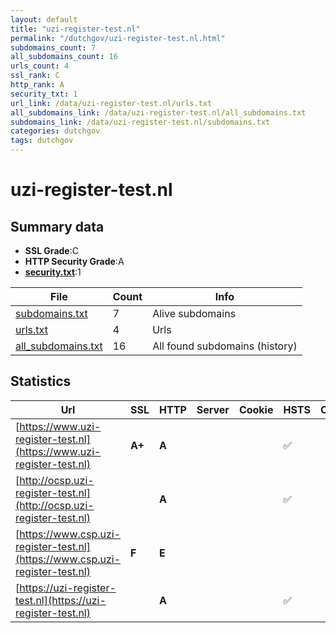 ```yaml
---
layout: default
title: "uzi-register-test.nl"
permalink: "/dutchgov/uzi-register-test.nl.html"
subdomains_count: 7
all_subdomains_count: 16
urls_count: 4
ssl_rank: C
http_rank: A
security_txt: 1
url_link: /data/uzi-register-test.nl/urls.txt
all_subdomains_link: /data/uzi-register-test.nl/all_subdomains.txt
subdomains_link: /data/uzi-register-test.nl/subdomains.txt
categories: dutchgov
tags: dutchgov
---
```



# uzi-register-test.nl
## Summary data


 - **SSL Grade**:C
 - **HTTP Security Grade**:A
 - **[security.txt](https://www.digitaleoverheid.nl/nieuws/standaard-security-txt-nu-verplicht-voor-overheid/)**:1


| File       | Count | Info |
|------------|-------|------|
|[subdomains.txt](/DutchGovScope/data/uzi-register-test.nl/subdomains.txt)|7|Alive subdomains|
|[urls.txt](/DutchGovScope/data/uzi-register-test.nl/urls.txt)|4|Urls|
|[all_subdomains.txt](/DutchGovScope/data/uzi-register-test.nl/all_subdomains.txt)|16|All found subdomains (history)|


## Statistics


| Url | SSL | HTTP | Server | Cookie | HSTS | CORS | CTO | CSP | XFO | XXP | RP |FP| Tech |Title |
|--------|-------|-------|------|------|------|------|------|------|------|------|------|------|------|------|
|[https://www.uzi-register-test.nl](https://www.uzi-register-test.nl)| **A+**| **A**|| |:white_check_mark: | | |:warning: | :white_check_mark: | :white_check_mark: | :white_check_mark: | |HSTS|301 Moved Perman...|
|[http://ocsp.uzi-register-test.nl](http://ocsp.uzi-register-test.nl)| | **A**|| |:white_check_mark: | | | :white_check_mark:| :white_check_mark: | :white_check_mark: | :white_check_mark: | |HSTS||
|[https://www.csp.uzi-register-test.nl](https://www.csp.uzi-register-test.nl)| **F**| **E**|| | | | | | | | :white_check_mark: | |HSTS|Home | Zorg CSP|
|[https://uzi-register-test.nl](https://uzi-register-test.nl)| | **A**|| |:white_check_mark: | | |:warning: | :white_check_mark: | :white_check_mark: | :white_check_mark: | |HSTS|301 Moved Perman...|

